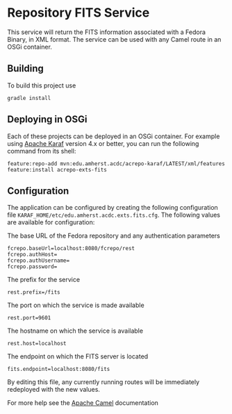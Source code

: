 Repository FITS Service
===================================

This service will return the FITS information associated with a Fedora Binary, in
XML format.  The service can be used with any Camel route in an OSGi container.

Building
--------

To build this project use

    gradle install

Deploying in OSGi
-----------------

Each of these projects can be deployed in an OSGi container. For example using
[Apache Karaf](http://karaf.apache.org) version 4.x or better, you can run the following
command from its shell:

    feature:repo-add mvn:edu.amherst.acdc/acrepo-karaf/LATEST/xml/features
    feature:install acrepo-exts-fits


Configuration
-------------
The application can be configured by creating the following configuration
file `KARAF_HOME/etc/edu.amherst.acdc.exts.fits.cfg`. The following values 
are available for configuration:

The base URL of the Fedora repository and any authentication parameters

    fcrepo.baseUrl=localhost:8080/fcrepo/rest
    fcrepo.authHost=
    fcrepo.authUsername=
    fcrepo.password=

The prefix for the service

    rest.prefix=/fits

The port on which the service is made available

    rest.port=9601

The hostname on which the service is available

    rest.host=localhost

The endpoint on which the FITS server is located

    fits.endpoint=localhost:8080/fits

By editing this file, any currently running routes will be immediately redeployed
with the new values.

For more help see the [Apache Camel](http://camel.apache.org) documentation
